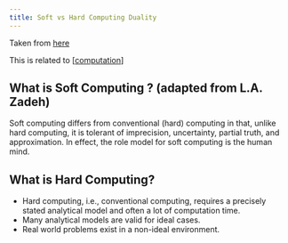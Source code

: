 ```yaml
---
title: Soft vs Hard Computing Duality
---
```


Taken from [here](http://www2.cs.uh.edu/~ceick/6367/Soft-Computing.pdf)

This is related to [[computation]]

## What is Soft Computing ? (adapted from L.A. Zadeh)

Soft computing differs from conventional (hard) computing in that, unlike hard computing, it is tolerant of imprecision, uncertainty, partial truth, and approximation. In effect, the role model for soft computing is the human mind. 

## What is Hard Computing?

- Hard computing, i.e., conventional computing, requires a precisely stated analytical model and often a lot of computation time.
- Many analytical models are valid for ideal cases.
- Real world problems exist in a non-ideal environment.


[//begin]: # "Autogenerated link references for markdown compatibility"
[computation]: ./../bubbles/stub "computation"
[//end]: # "Autogenerated link references"
